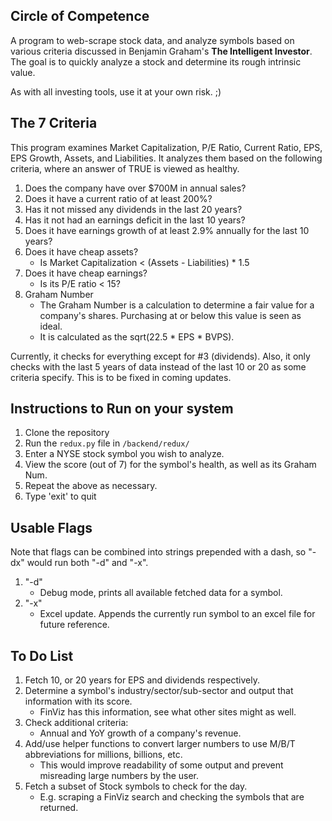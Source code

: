 ## Circle of Competence
A program to web-scrape stock data, and analyze symbols based on various criteria discussed in Benjamin Graham's __The Intelligent Investor__. The goal is to quickly analyze a stock and determine its rough intrinsic value.

As with all investing tools, use it at your own risk. ;)

## The 7 Criteria
This program examines Market Capitalization, P/E Ratio, Current Ratio, EPS, EPS Growth, Assets, and Liabilities. It analyzes them based on the following criteria, where an answer of TRUE is viewed as healthy.
1. Does the company have over $700M in annual sales? 
2. Does it have a current ratio of at least 200%?
3. Has it not missed any dividends in the last 20 years?
4. Has it not had an earnings deficit in the last 10 years?
5. Does it have earnings growth of at least 2.9% annually for the last 10 years?
6. Does it have cheap assets?
	* Is Market Capitalization < (Assets - Liabilities) * 1.5
7. Does it have cheap earnings?
	* Is its P/E ratio < 15?
8. Graham Number
	* The Graham Number is a calculation to determine a fair value for a company's shares. Purchasing at or below this value is seen as ideal.
	* It is calculated as the sqrt(22.5 * EPS * BVPS).

Currently, it checks for everything except for #3 (dividends). Also, it only checks with the last 5 years of data instead of the last 10 or 20 as some criteria specify. This is to be fixed in coming updates.

## Instructions to Run on your system
1. Clone the repository
2. Run the `redux.py` file in `/backend/redux/`
3. Enter a NYSE stock symbol you wish to analyze.
4. View the score (out of 7) for the symbol's health, as well as its Graham Num.
5. Repeat the above as necessary.
6. Type 'exit' to quit

## Usable Flags
Note that flags can be combined into strings prepended with a dash, so "-dx" would run both "-d" and "-x".

1. "-d"
	* Debug mode, prints all available fetched data for a symbol.
2. "-x"
	* Excel update. Appends the currently run symbol to an excel file for future reference.

## To Do List
1. Fetch 10, or 20 years for EPS and dividends respectively.
2. Determine a symbol's industry/sector/sub-sector and output that information with its score.
	* FinViz has this information, see what other sites might as well.
3. Check additional criteria:
	* Annual and YoY growth of a company's revenue.
4. Add/use helper functions to convert larger numbers to use M/B/T abbreviations for millions, billions, etc.
	* This would improve readability of some output and prevent misreading large numbers by the user.
5. Fetch a subset of Stock symbols to check for the day.
	* E.g. scraping a FinViz search and checking the symbols that are returned.
